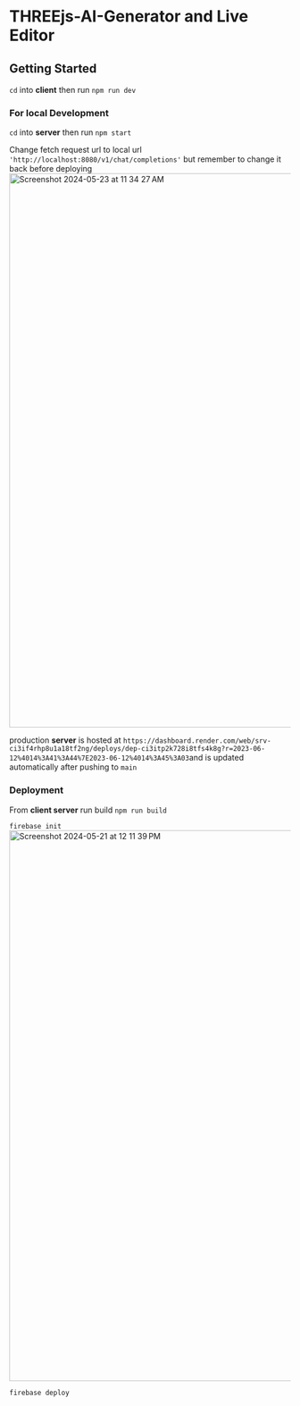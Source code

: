 # THREEjs-AI-Generator and Live Editor


## Getting Started
`cd` into **client** then run `npm run dev`

### For local Development
`cd` into **server** then run `npm start`

Change fetch request url to local url `'http://localhost:8080/v1/chat/completions'` but remember to change it back before deploying
<img width="992" alt="Screenshot 2024-05-23 at 11 34 27 AM" src="https://github.com/dannyWoodford/THREEjs-AI-Generator/assets/50857236/a1a5d59b-d507-43d2-a10c-6e4bc1ed0ab4">

production **server** is hosted at  `https://dashboard.render.com/web/srv-ci3if4rhp8u1a18tf2ng/deploys/dep-ci3itp2k728i8tfs4k8g?r=2023-06-12%4014%3A41%3A44%7E2023-06-12%4014%3A45%3A03`and is updated automatically after pushing to `main`

### Deployment
From **client server** run build `npm run build`

`firebase init`
<img width="986" alt="Screenshot 2024-05-21 at 12 11 39 PM" src="https://github.com/dannyWoodford/THREEjs-AI-Generator/assets/50857236/0f64a688-7edc-4d2d-adbe-0cd06e732966">

`firebase deploy`



